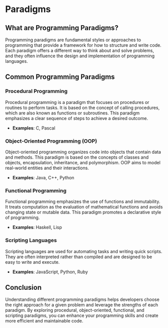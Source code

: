 # Paradigms

## What are Programming Paradigms?

Programming paradigms are fundamental styles or approaches to programming that provide a framework for how to structure and write code. Each paradigm offers a different way to think about and solve problems, and they often influence the design and implementation of programming languages.

## Common Programming Paradigms

### Procedural Programming

Procedural programming is a paradigm that focuses on procedures or routines to perform tasks. It is based on the concept of calling procedures, which are also known as functions or subroutines. This paradigm emphasizes a clear sequence of steps to achieve a desired outcome.

- **Examples**: C, Pascal

### Object-Oriented Programming (OOP)

Object-oriented programming organizes code into objects that contain data and methods. This paradigm is based on the concepts of classes and objects, encapsulation, inheritance, and polymorphism. OOP aims to model real-world entities and their interactions.

- **Examples**: Java, C++, Python

### Functional Programming

Functional programming emphasizes the use of functions and immutability. It treats computation as the evaluation of mathematical functions and avoids changing state or mutable data. This paradigm promotes a declarative style of programming.

- **Examples**: Haskell, Lisp

### Scripting Languages

Scripting languages are used for automating tasks and writing quick scripts. They are often interpreted rather than compiled and are designed to be easy to write and execute.

- **Examples**: JavaScript, Python, Ruby

## Conclusion

Understanding different programming paradigms helps developers choose the right approach for a given problem and leverage the strengths of each paradigm. By exploring procedural, object-oriented, functional, and scripting paradigms, you can enhance your programming skills and create more efficient and maintainable code.
